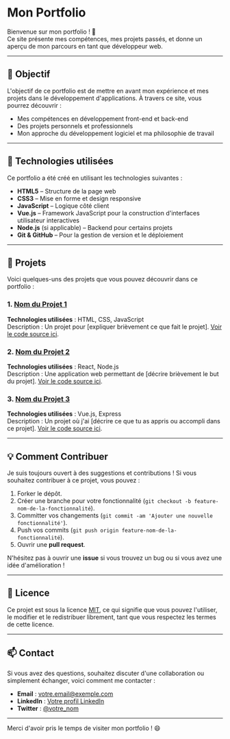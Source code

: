 # Mon Portfolio

Bienvenue sur mon portfolio ! 🎉  
Ce site présente mes compétences, mes projets passés, et donne un aperçu de mon parcours en tant que développeur web.

---

## 🚀 Objectif

L'objectif de ce portfolio est de mettre en avant mon expérience et mes projets dans le développement d'applications. À travers ce site, vous pourrez découvrir :

- Mes compétences en développement front-end et back-end
- Des projets personnels et professionnels
- Mon approche du développement logiciel et ma philosophie de travail

---

## 🌟 Technologies utilisées

Ce portfolio a été créé en utilisant les technologies suivantes :

- **HTML5** – Structure de la page web
- **CSS3** – Mise en forme et design responsive
- **JavaScript** – Logique côté client
- **Vue.js** – Framework JavaScript pour la construction d'interfaces utilisateur interactives
- **Node.js** (si applicable) – Backend pour certains projets
- **Git & GitHub** – Pour la gestion de version et le déploiement

---

## 🧩 Projets

Voici quelques-uns des projets que vous pouvez découvrir dans ce portfolio :

### 1. **[Nom du Projet 1](lien-du-projet-1)**

**Technologies utilisées** : HTML, CSS, JavaScript  
Description : Un projet pour [expliquer brièvement ce que fait le projet]. [Voir le code source ici](lien-vers-le-repository).

### 2. **[Nom du Projet 2](lien-du-projet-2)**

**Technologies utilisées** : React, Node.js  
Description : Une application web permettant de [décrire brièvement le but du projet]. [Voir le code source ici](lien-vers-le-repository).

### 3. **[Nom du Projet 3](lien-du-projet-3)**

**Technologies utilisées** : Vue.js, Express  
Description : Un projet où j'ai [décrire ce que tu as appris ou accompli dans ce projet]. [Voir le code source ici](lien-vers-le-repository).

---

## 💡 Comment Contribuer

Je suis toujours ouvert à des suggestions et contributions ! Si vous souhaitez contribuer à ce projet, vous pouvez :

1. Forker le dépôt.
2. Créer une branche pour votre fonctionnalité (`git checkout -b feature-nom-de-la-fonctionnalité`).
3. Committer vos changements (`git commit -am 'Ajouter une nouvelle fonctionnalité'`).
4. Push vos commits (`git push origin feature-nom-de-la-fonctionnalité`).
5. Ouvrir une **pull request**.

N'hésitez pas à ouvrir une **issue** si vous trouvez un bug ou si vous avez une idée d'amélioration !

---

## 📝 Licence

Ce projet est sous la licence [MIT](LICENSE), ce qui signifie que vous pouvez l'utiliser, le modifier et le redistribuer librement, tant que vous respectez les termes de cette licence.

---

## 📫 Contact

Si vous avez des questions, souhaitez discuter d'une collaboration ou simplement échanger, voici comment me contacter :

- **Email** : [votre.email@exemple.com](mailto:votre.email@exemple.com)
- **LinkedIn** : [Votre profil LinkedIn](https://www.linkedin.com/in/votre-nom)
- **Twitter** : [@votre_nom](https://twitter.com/votre_nom)

---

Merci d'avoir pris le temps de visiter mon portfolio ! 😄

```


